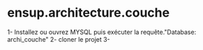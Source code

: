 # ensup.architecture.couche

1- Installez ou ouvrez MYSQL puis exécuter la requête."Database: archi_couche"
2- cloner le projet
3- 
